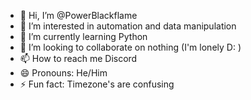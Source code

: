 - 👋 Hi, I’m @PowerBlackflame
- 👀 I’m interested in automation and data manipulation
- 🌱 I’m currently learning Python
- 💞️ I’m looking to collaborate on nothing (I'm lonely D: )
- 📫 How to reach me Discord
- 😄 Pronouns: He/Him
- ⚡ Fun fact: Timezone's are confusing

<!---
PowerBlackflame/PowerBlackflame is a ✨ special ✨ repository because its `README.md` (this file) appears on your GitHub profile.
You can click the Preview link to take a look at your changes.
--->
